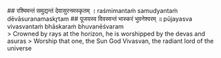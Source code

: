 <section>
<section data-markdown>
## रश्मिमन्तं समुद्यन्तं देवासुरनमस्कृतम् ।
raśmimantaṁ samudyantaṁ dēvāsuranamaskr̥tam
## पूजयस्व विवस्वन्तं भास्करं भुवनेश्वरम् ॥
pūjayasva vivasvantaṁ bhāskaraṁ bhuvanēśvaram
</section>
<section data-markdown>
> Crowned by rays at the horizon, he is worshipped by the devas and asuras
> Worship that one, the Sun God Vivasvan, the radiant lord of the universe
</section>

</section>
<!--
<section data-markdown>
> “Worship the sun-god, the ruler of the worlds and lord of the universe, who is crowned with effulgent rays, who appears at the horizon and brings light, who is greeted by the gods and the demons alike.
</section>
<section data-markdown>
> Worship the One, possessed of rays when he has completely risen, held in reverence by the devas and asuras, and who is the Lord of the universe by whose efflugence all else brighten.
</section>
-->
